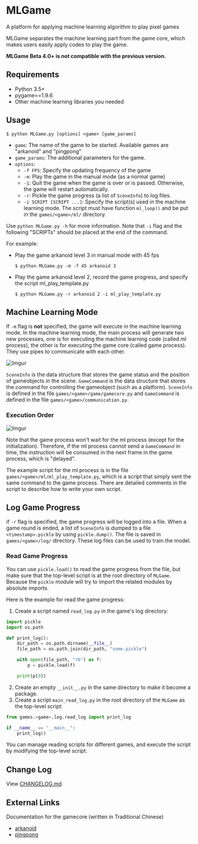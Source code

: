 # MLGame

A platform for applying machine learning algorithm to play pixel games

MLGame separates the machine learning part from the game core, which makes users easily apply codes to play the game.

**MLGame Beta 4.0+ is not compatible with the previous version.**

## Requirements

* Python 3.5+
* pygame==1.9.6
* Other machine learning libraries you needed

## Usage

```
$ python MLGame.py [options] <game> [game_params]
```

* `game`: The name of the game to be started. Available games are "arkanoid" and "pingpong"
* `game_params`: The additional parameters for the game.
* `options`:
  * `-f FPS`: Specify the updating frequency of the game
  * `-m`: Play the game in the manual mode (as a normal game)
  * `-1`: Quit the game when the game is over or is passed. Otherwise, the game will restart automatically.
  * `-r`: Pickle the game progress (a list of `SceneInfo`) to log files.
  * `-i SCRIPT [SCRIPT ...]`: Specify the script(s) used in the machine learning mode. The script must have function `ml_loop()` and be put in the `games/<game>/ml/` directory.

Use `python MLGame.py -h` for more information. Note that `-i` flag and the following "SCRIPTs" should be placed at the end of the command.

For example:

* Play the game arkanoid level 3 in manual mode with 45 fps
  ```
  $ python MLGame.py -m -f 45 arkanoid 3
  ```

* Play the game arkanoid level 2, record the game progress, and specify the script ml_play_template.py

  ```
  $ python MLGame.py -r arkanoid 2 -i ml_play_template.py
  ```

## Machine Learning Mode

If `-m` flag is **not** specified, the game will execute in the machine learning mode. In the machine learning mode, the main process will generate two new processes, one is for executing the machine learning code (called ml process), the other is for executing the game core (called game process). They use pipes to communicate with each other.

![Imgur](https://i.imgur.com/ELXiFIZ.png)

`SceneInfo` is the data structure that stores the game status and the position of gameobjects in the scene. `GameCommand` is the data structure that stores the command for controlling the gameobject (such as a platform).  `SceneInfo` is defined in the file `games/<game>/game/gamecore.py` and `GameCommand` is defined in the file `games/<game>/communication.py`.

### Execution Order

![Imgur](https://i.imgur.com/t7itbDH.png)

Note that the game process won't wait for the ml process (except for the initialization). Therefore, if the ml process cannot send a `GameCommand` in time, the instruction will be consumed in the next frame in the game process, which is "delayed".

The example script for the ml process is in the file `games/<game>/ml/ml_play_template.py`, which is a script that simply sent the same command to the game process. There are detailed comments in the script to describe how to write your own script.

## Log Game Progress

if `-r` flag is specified, the game progress will be logged into a file. When a game round is ended, a list of `SceneInfo` is dumped to a file `<timestamp>.pickle` by using `pickle.dump()`. The file is saved in `games/<game>/log/` directory. These log files can be used to train the model.

### Read Game Progress

You can use `pickle.load()` to read the game progress from the file, but make sure that the top-level script is at the root directory of `MLGame`. Because the `pickle` module will try to import the related modules by absolute imports.

Here is the example for read the game progress:

1. Create a script named `read_log.py` in the game's log directory:

```python
import pickle
import os.path

def print_log():
    dir_path = os.path.dirname(__file__)
    file_path = os.path.join(dir_path, "some.pickle")

    with open(file_path, "rb") as f:
        p = pickle.load(f)

    print(p[0])
```

2. Create an empty `__init__.py` in the same directory to make it become a package.
3. Create a script `main_read_log.py` in the root directory of the `MLGame` as the top-level script:

```python
from games.<game>.log.read_log import print_log

if __name__ == "__main__":
    print_log()
```

You can manage reading scripts for different games, and execute the script by modifying the top-level script.

## Change Log

View [CHANGELOG.md](./CHANGELOG.md)

## External Links

Documentation for the gamecore (written in Traditional Chinese)
* [arkanoid](https://hackmd.io/s/HkaT0SZH4)
* [pingpong](https://hackmd.io/s/SJnGAPdjN)
